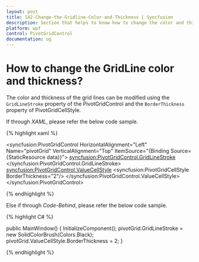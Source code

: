 ```yaml
---
layout: post
title: 142-Change-the-Gridline-Color-and-Thickness | Syncfusion
description: Section that helps to know how to change the color and thickness of grid lines in pivot grid control.
platform: wpf
control: PivotGridControl
documentation: ug
---
```


# How to change the GridLine color and thickness?

The color and thickness of the grid lines can be modified using the `GridLineStroke` property of the PivotGridControl and the `BorderThickness` property of PivotGridCellStyle.

If through *XAML*, please refer the below code sample.

{% highlight xaml %}

<syncfusion:PivotGridControl HorizontalAlignment="Left" Name="pivotGrid" VerticalAlignment="Top" ItemSource="{Binding   Source={StaticResource data}}">
    <syncfusion:PivotGridControl.GridLineStroke>
        <SolidColorBrush Color="DeepPink"/>
    </syncfusion:PivotGridControl.GridLineStroke>
   <syncfusion:PivotGridControl.ValueCellStyle>
        <syncfusion:PivotGridCellStyle BorderThickness="2"/>
   </syncfusion:PivotGridControl.ValueCellStyle>
</syncfusion:PivotGridControl>
     
{% endhighlight %}

Else if through *Code-Behind*, please refer the below code sample.

{% highlight C# %}

public MainWindow() {
    InitializeComponent();
    pivotGrid.GridLineStroke = new SolidColorBrush(Colors.Black);
    pivotGrid.ValueCellStyle.BorderThickness = 2;
}
		
{% endhighlight %}


